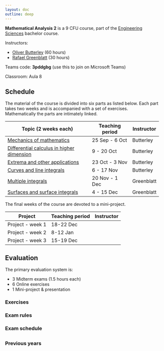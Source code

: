 ```yaml
---
layout: doc
outline: deep
---
```


**Mathematical Analysis 2** is a 9 CFU course, part of the [Engineering Sciences](https://engineering-sciences.uniroma2.it/) bachelor course.

Instructors:

- [Oliver Butterley](https://www.mat.uniroma2.it/butterley/) (60 hours)
- [Rafael Greenblatt](https://www.mat.uniroma2.it/~greenblatt/) (30 hours)

Teams code: **3pddgbg** (use this to join on Microsoft Teams)

Classroom: Aula 8

## Schedule

The material of the course is divided into six parts as listed below. Each part takes two weeks and is accompanied with a set of exercises. Mathematically the parts are intimately linked.

| Topic (2 weeks each)                                         | Teaching period | Instructor |
| ------------------------------------------------------------ | --------------- | ---------- |
| [Mechanics of mathematics](/pages/part1.md)                  | 25 Sep - 6 Oct  | Butterley  |
| [Differential calculus in higher dimension](/pages/part2.md) | 9 - 20 Oct      | Butterley  |
| [Extrema and other applications](/pages/part3.md)            | 23 Oct - 3 Nov  | Butterley  |
| [Curves and line integrals](/pages/part4.md)                 | 6 - 17 Nov      | Butterley  |
| [Multiple integrals](/pages/part5.md)                        | 20 Nov - 1 Dec  | Greenblatt |
| [Surfaces and surface integrals](/pages/part6.md)            | 4 - 15 Dec      | Greenblatt |

The final weeks of the course are devoted to a mini-project.

| Project          | Teaching period | Instructor |
| ---------------- | --------------- | ---------- |
| Project - week 1 | 18-22 Dec       |            |
| Project - week 2 | 8-12 Jan        |            |
| Project - week 3 | 15-19 Dec       |            |

## Evaluation

The primary evaluation system is:

- 3 Midterm exams (1.5 hours each)
- 6 Online exercises
- 1 Mini-project & presentation

### Exercises

### Exam rules

### Exam schedule

##

### Previous years
